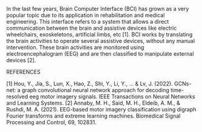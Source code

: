 In the last few years, Brain Computer Interface (BCI) has grown as a very popular topic due to its application in rehabilitation and medical engineering. This interface refers to a system that allows a direct communication between the brain and assistive devices like electric wheelchairs, exoskeletons, artificial limbs, etc [1]. BCI works by translating the brain activities to operate several assistive devices, without any manual intervention. These brain activities are monitored using electroencephalogram (EEG) and are then classified to manipulate external devices [2].

REFERENCES

[1]  Hou, Y., Jia, S., Lun, X., Hao, Z., Shi, Y., Li, Y., ... & Lv, J. (2022). GCNs-net: a graph convolutional neural network approach for decoding time-resolved eeg motor imagery signals. IEEE Transactions on Neural Networks and Learning Systems.
[2] Annaby, M. H., Said, M. H., Eldeib, A. M., & Rushdi, M. A. (2021). EEG-based motor imagery classification using digraph Fourier transforms and extreme learning machines. Biomedical Signal Processing and Control, 69, 102831. 
